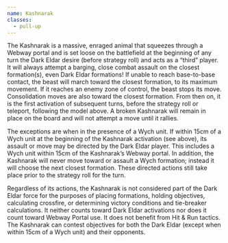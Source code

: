 ```yaml
---
name: Kashnarak
classes:
  - pull-up
---
```

The Kashnarak is a massive, enraged animal that squeezes through a Webway portal and is set loose on the battlefield at the beginning of any turn the Dark Eldar desire (before strategy roll) and acts as a <q>third</q> player. It will always attempt a barging, close combat assault on the closest formation(s), even Dark Eldar formations! If unable to reach base-to-base contact, the beast will march toward the closest formation, to its maximum movement. If it reaches an enemy zone of control, the beast stops its move. Consolidation moves are also toward the closest formation. From then on, it is the first activation of subsequent turns, before the strategy roll or teleport, following the model above. A broken Kashnarak will remain in place on the board and will not attempt a move until it rallies.

The exceptions are when in the presence of a Wych unit. If within 15cm of a Wych unit at the beginning of the Kashnarak activation (see above), its assault or move may be directed by the Dark Eldar player. This includes a Wych unit within 15cm of the Kashnarak’s Webway portal. In addition, the Kashnarak will never move toward or assault a Wych formation; instead it will choose the next closest formation. These directed actions still take place prior to the strategy roll for the turn.

Regardless of its actions, the Kashnarak is not considered part of the Dark Eldar force for the purposes of placing formations, holding objectives, calculating crossfire, or determining victory conditions and tie-breaker calculations. It neither counts toward Dark Eldar activations nor does it count toward Webway Portal use. It does not benefit from Hit &amp; Run tactics. The Kashnarak can contest objectives for both the Dark Eldar (except when within 15cm of a Wych unit) and their opponents.